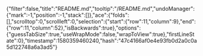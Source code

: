 {"filter":false,"title":"README.md","tooltip":"/README.md","undoManager":{"mark":-1,"position":-1,"stack":[]},"ace":{"folds":[],"scrolltop":0,"scrollleft":0,"selection":{"start":{"row":11,"column":9},"end":{"row":11,"column":52},"isBackwards":true},"options":{"guessTabSize":true,"useWrapMode":false,"wrapToView":true},"firstLineState":0},"timestamp":1580359460240,"hash":"47c4166af0e4e93fb0d2a0c0a5d122748a6a3ad5"}
